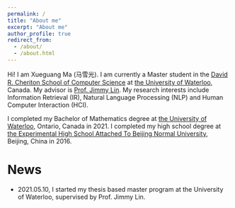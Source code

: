 ```yaml
---
permalink: /
title: "About me"
excerpt: "About me"
author_profile: true
redirect_from: 
  - /about/
  - /about.html
---
```


Hi! I am Xueguang Ma (马雪光).
I am currently a Master student in the [David R. Cheriton School of Computer Science](https://cs.uwaterloo.ca/) at [the University of Waterloo](https://uwaterloo.ca/), Canada.
My advisor is [Prof. Jimmy Lin](https://cs.uwaterloo.ca/~jimmylin/).
My research interests include Information Retrieval (IR), Natural Language Processing (NLP) and Human Computer Interaction (HCI).

I completed my Bachelor of Mathematics degree at [the University of Waterloo](https://uwaterloo.ca/), Ontario, Canada in 2021.
I completed my high school degree at [the Experimental High School Attached To Beijing Normal University](http://www.sdsz.com.cn/), Beijing, China in 2016.

# News

- 2021.05.10, I started my thesis based master program at the University of Waterloo, supervised by Prof. Jimmy Lin.